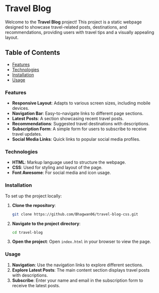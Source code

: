 # Travel Blog

Welcome to the **Travel Blog** project! This project is a static webpage designed to showcase travel-related posts, destinations, and recommendations, providing users with travel tips and a visually appealing layout.

## Table of Contents

- [Features](#features)
- [Technologies](#technologies)
- [Installation](#installation)
- [Usage](#usage)

### Features

- **Responsive Layout**: Adapts to various screen sizes, including mobile devices.
- **Navigation Bar**: Easy-to-navigate links to different page sections.
- **Latest Posts**: A section showcasing recent travel posts.
- **Recommendations**: Suggested travel destinations with descriptions.
- **Subscription Form**: A simple form for users to subscribe to receive travel updates.
- **Social Media Links**: Quick links to popular social media profiles.

### Technologies

- **HTML**: Markup language used to structure the webpage.
- **CSS**: Used for styling and layout of the page.
- **Font Awesome**: For social media and icon usage.

### Installation

To set up the project locally:

1. **Clone the repository**:
   ```bash
   git clone https://github.com/Bhagwan06/travel-blog-css.git
   ```

2. **Navigate to the project directory**:
   ```bash
   cd travel-blog
   ```

3. **Open the project**:
   Open `index.html` in your browser to view the page.

### Usage

1. **Navigation**: Use the navigation links to explore different sections.
2. **Explore Latest Posts**: The main content section displays travel posts with descriptions.
3. **Subscribe**: Enter your name and email in the subscription form to receive the latest posts.




